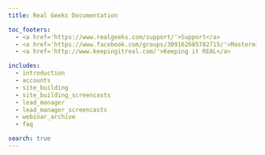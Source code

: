 ```yaml
---
title: Real Geeks Documentation

toc_footers:
  - <a href='https://www.realgeeks.com/support/'>Support</a>
  - <a href='https://www.facebook.com/groups/309162685782715/'>Mastermind Group</a>
  - <a href='http://www.keepingitreal.com/'>Keeping it REAL</a>

includes:
  - introduction
  - accounts
  - site_building
  - site_building_screencasts
  - lead_manager
  - lead_manager_screencasts
  - webinar_archive
  - faq

search: true
---
```

